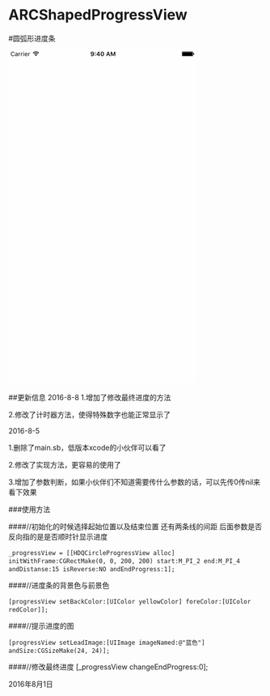 # ARCShapedProgressView

#圆弧形进度条

![image](https://github.com/HuDaQian/ARCShapedProgressView/blob/master/%E7%A4%BA%E4%BE%8B%E5%9B%BE.gif)

##更新信息
2016-8-8
1.增加了修改最终进度的方法

2.修改了计时器方法，使得特殊数字也能正常显示了

2016-8-5

1.删除了main.sb，低版本xcode的小伙伴可以看了

2.修改了实现方法，更容易的使用了

3.增加了参数判断，如果小伙伴们不知道需要传什么参数的话，可以先传0传nil来看下效果

###使用方法


####//初始化的时候选择起始位置以及结束位置 还有两条线的间距 后面参数是否反向指的是是否顺时针显示进度


    _progressView = [[HDQCircleProgressView alloc] initWithFrame:CGRectMake(0, 0, 200, 200) start:M_PI_2 end:M_PI_4 andDistanse:15 isReverse:NO andEndProgress:1];

    
####//进度条的背景色与前景色


    [progressView setBackColor:[UIColor yellowColor] foreColor:[UIColor redColor]];

    
####//提示进度的图


    [progressView setLeadImage:[UIImage imageNamed:@"蓝色"] andSize:CGSizeMake(24, 24)];
    
####//修改最终进度
    [_progressView changeEndProgress:0];

2016年8月1日
